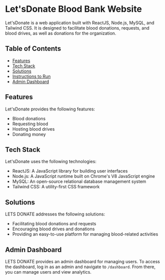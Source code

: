 # Let'sDonate Blood Bank Website

Let'sDonate is a web application built with ReactJS, Node.js, MySQL, and Tailwind CSS. It is designed to facilitate blood donations, requests, and blood drives, as well as donations for the organization.

## Table of Contents

- [Features](#features)
- [Tech Stack](#tech-stack)
- [Solutions](#solutions)
- [Instructions to Run](#instructions-to-run)
- [Admin Dashboard](#admin-dashboard)

## Features

Let'sDonate provides the following features:

- Blood donations
- Requesting blood
- Hosting blood drives
- Donating money

## Tech Stack

Let'sDonate uses the following technologies:

- ReactJS: A JavaScript library for building user interfaces
- Node.js: A JavaScript runtime built on Chrome's V8 JavaScript engine
- MySQL: An open-source relational database management system
- Tailwind CSS: A utility-first CSS framework

## Solutions

LETS DONATE addresses the following solutions:

- Facilitating blood donations and requests
- Encouraging blood drives and donations
- Providing an easy-to-use platform for managing blood-related activities



## Admin Dashboard

LETS DONATE provides an admin dashboard for managing users. To access the dashboard, log in as an admin and navigate to `/dashboard`. From there, you can manage users and view analytics.
